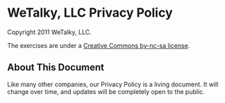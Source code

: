# WeTalky, LLC Privacy Policy

Copyright 2011 WeTalky, LLC.

The exercises are under a [Creative Commons by-nc-sa license](http://en.wikipedia.org/wiki/Creative_Commons_licenses).

## About This Document
Like many other companies, our Privacy Policy is a living document. It will change over time, and updates will be completely open to the public.
